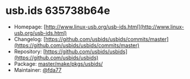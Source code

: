 # usb.ids 635738b64e
  - Homepage: [http://www.linux-usb.org/usb-ids.html](http://www.linux-usb.org/usb-ids.html)
  - Changelog: [https://github.com/usbids/usbids/commits/master](https://github.com/usbids/usbids/commits/master)
  - Repository: [https://github.com/usbids/usbids](https://github.com/usbids/usbids)
  - Package: [master/make/pkgs/usbids/](https://github.com/Freetz-NG/freetz-ng/tree/master/make/pkgs/usbids/)
  - Maintainer: [@fda77](https://github.com/fda77)

